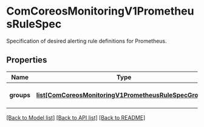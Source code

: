 # ComCoreosMonitoringV1PrometheusRuleSpec

Specification of desired alerting rule definitions for Prometheus.
## Properties
Name | Type | Description | Notes
------------ | ------------- | ------------- | -------------
**groups** | [**list[ComCoreosMonitoringV1PrometheusRuleSpecGroups]**](ComCoreosMonitoringV1PrometheusRuleSpecGroups.md) | Content of Prometheus rule file | [optional] 

[[Back to Model list]](../README.md#documentation-for-models) [[Back to API list]](../README.md#documentation-for-api-endpoints) [[Back to README]](../README.md)


